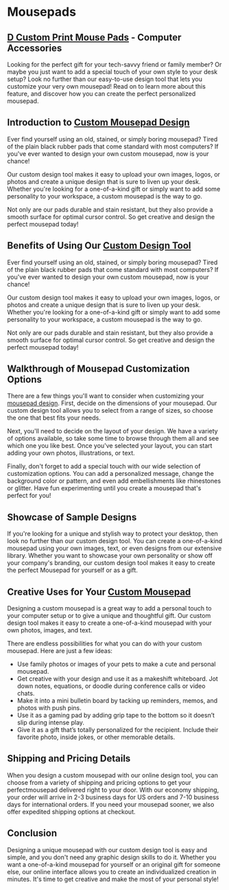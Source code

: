 # Mousepads
## [D Custom Print Mouse Pads](https://dcustomprint.com/product-category/gifts/mousepads-gifts/) - Computer Accessories

Looking for the perfect gift for your tech-savvy friend or family member? Or maybe you just want to add a special touch of your own style to your desk setup? Look no further than our easy-to-use design tool that lets you customize your very own mousepad! Read on to learn more about this feature, and discover how you can create the perfect personalized mousepad.

## Introduction to [Custom Mousepad Design](https://dcustomprint.com/shop/create-your-own-design/mousepads/personalized-mousepad/)

Ever find yourself using an old, stained, or simply boring mousepad? Tired of the plain black rubber pads that come standard with most computers? If you've ever wanted to design your own custom mousepad, now is your chance!

Our custom design tool makes it easy to upload your own images, logos, or photos and create a unique design that is sure to liven up your desk. Whether you're looking for a one-of-a-kind gift or simply want to add some personality to your workspace, a custom mousepad is the way to go.

Not only are our pads durable and stain resistant, but they also provide a smooth surface for optimal cursor control. So get creative and design the perfect mousepad today!

## Benefits of Using Our [Custom Design Tool](https://dcustomprint.com/design-editor/?product_base=24&product_cms=2367)

Ever find yourself using an old, stained, or simply boring mousepad? Tired of the plain black rubber pads that come standard with most computers? If you've ever wanted to design your own custom mousepad, now is your chance!

Our custom design tool makes it easy to upload your own images, logos, or photos and create a unique design that is sure to liven up your desk. Whether you're looking for a one-of-a-kind gift or simply want to add some personality to your workspace, a custom mousepad is the way to go.

Not only are our pads durable and stain resistant, but they also provide a smooth surface for optimal cursor control. So get creative and design the perfect mousepad today!

## Walkthrough of Mousepad Customization Options

There are a few things you'll want to consider when customizing your [mousepad design](https://dcustomprint.com/product-category/gifts/mousepads-gifts/). First, decide on the dimensions of your mousepad. Our custom design tool allows you to select from a range of sizes, so choose the one that best fits your needs.

Next, you'll need to decide on the layout of your design. We have a variety of options available, so take some time to browse through them all and see which one you like best. Once you've selected your layout, you can start adding your own photos, illustrations, or text.

Finally, don't forget to add a special touch with our wide selection of customization options. You can add a personalized message, change the background color or pattern, and even add embellishments like rhinestones or glitter. Have fun experimenting until you create a mousepad that's perfect for you!

## Showcase of Sample Designs

If you're looking for a unique and stylish way to protect your desktop, then look no further than our custom design tool. You can create a one-of-a-kind mousepad using your own images, text, or even designs from our extensive library. Whether you want to showcase your own personality or show off your company's branding, our custom design tool makes it easy to create the perfect Mousepad for yourself or as a gift.

## Creative Uses for Your [Custom Mousepad](https://dcustomprint.com/shop/create-your-own-design/mousepads/personalized-mousepad/)

Designing a custom mousepad is a great way to add a personal touch to your computer setup or to give a unique and thoughtful gift. Our custom design tool makes it easy to create a one-of-a-kind mousepad with your own photos, images, and text.

There are endless possibilities for what you can do with your custom mousepad. Here are just a few ideas:

- Use family photos or images of your pets to make a cute and personal mousepad.
- Get creative with your design and use it as a makeshift whiteboard. Jot down notes, equations, or doodle during conference calls or video chats.
- Make it into a mini bulletin board by tacking up reminders, memos, and photos with push pins.
- Use it as a gaming pad by adding grip tape to the bottom so it doesn’t slip during intense play.
- Give it as a gift that’s totally personalized for the recipient. Include their favorite photo, inside jokes, or other memorable details.

## Shipping and Pricing Details

When you design a custom mousepad with our online design tool, you can choose from a variety of shipping and pricing options to get your perfectmousepad delivered right to your door. With our economy shipping, your order will arrive in 2-3 business days for US orders and 7-10 business days for international orders. If you need your mousepad sooner, we also offer expedited shipping options at checkout.

## Conclusion

Designing a unique mousepad with our custom design tool is easy and simple, and you don't need any graphic design skills to do it. Whether you want a one-of-a-kind mousepad for yourself or an original gift for someone else, our online interface allows you to create an individualized creation in minutes. It's time to get creative and make the most of your personal style!



